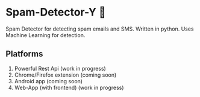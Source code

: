 # Spam-Detector-Y 📩
Spam Detector for detecting spam emails and SMS. Written in python. Uses Machine Learning for detection.

## Platforms
1. Powerful Rest Api (work in progress)
2. Chrome/Firefox extension (coming soon)
3. Android app (coming soon)
4. Web-App (with frontend) (work in progress)

